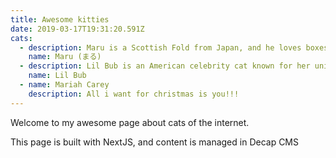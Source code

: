 ```yaml
---
title: Awesome kitties
date: 2019-03-17T19:31:20.591Z
cats:
  - description: Maru is a Scottish Fold from Japan, and he loves boxes.
    name: Maru (まる)
  - description: Lil Bub is an American celebrity cat known for her unique appearance.
    name: Lil Bub
  - name: Mariah Carey
    description: All i want for christmas is you!!!
---
```


Welcome to my awesome page about cats of the internet.

This page is built with NextJS, and content is managed in Decap CMS
